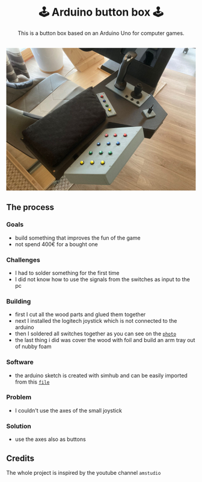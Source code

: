 <h1 align="center">
  🕹 Arduino button box 🕹
</h1>
 
<div align="center">This is a button box based on an Arduino Uno for computer games.</div><br>

![img-1](https://github.com/LordofGhost/Arduino-button-box/blob/main/images/img-1.jpg)

## The process

### Goals 

- build something that improves the fun of the game
- not spend 400€ for a bought one

### Challenges

- I had to solder something for the first time
- I did not know how to use the signals from the switches as input to the pc

### Building

- first I cut all the wood parts and glued them together
- next I installed the logitech joystick which is not connected to the arduino
- then I soldered all switches together as you can see on the [`photo`](https://github.com/LordofGhost/Arduino-button-box/blob/main/images/img-8.jpg)
- the last thing i did was cover the wood with foil and build an arm tray out of nubby foam

### Software

- the arduino sketch is created with simhub and can be easily imported from this [`file`](https://github.com/LordofGhost/Arduino-button-box/blob/main/arduino/simhub-profile.tfp)

### Problem

- I couldn't use the axes of the small joystick

### Solution

- use the axes also as buttons


## Credits

The whole project is inspired by the youtube channel `amstudio`
